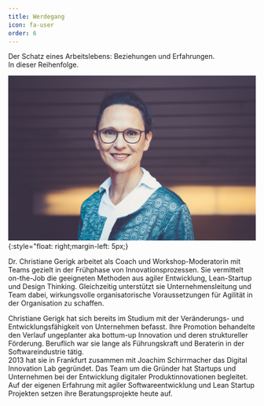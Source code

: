 ```yaml
---
title: Werdegang
icon: fa-user
order: 6
---
```


Der Schatz eines Arbeitslebens: Beziehungen und Erfahrungen.<br>
In dieser Reihenfolge.

![Dr. Christiane Gerigk](assets/images/Foto_Christiane_Gerigk_website.jpg){:style="float: right;margin-left: 5px;}

Dr. Christiane Gerigk arbeitet als Coach und Workshop-Moderatorin mit Teams gezielt in der Frühphase von
Innovationsprozessen. Sie vermittelt on-the-Job die geeigneten Methoden aus agiler Entwicklung, Lean-Startup und 
Design Thinking. Gleichzeitig unterstützt sie Unternehmensleitung und Team dabei, wirkungsvolle organisatorische 
Voraussetzungen für Agilität in der Organisation zu schaffen.

Christiane Gerigk hat sich bereits im Studium mit der Veränderungs- und Entwicklungsfähigkeit von Unternehmen befasst.
Ihre Promotion behandelte den Verlauf ungeplanter aka bottum-up Innovation und deren struktureller Förderung.
Beruflich war sie lange als Führungskraft und Beraterin in der Softwareindustrie tätig.<br>
2013 hat sie in Frankfurt zusammen mit Joachim Schirrmacher das Digital Innovation Lab gegründet. Das Team um die
Gründer hat Startups und Unternehmen bei der Entwicklung digitaler Produktinnovationen begleitet. Auf der eigenen
Erfahrung mit agiler Softwareentwicklung und Lean Startup Projekten setzen ihre Beratungsprojekte heute auf.
